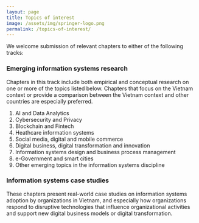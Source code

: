 ```yaml
---
layout: page
title: Topics of interest
image: /assets/img/springer-logo.png
permalink: /topics-of-interest/
---
```


We welcome submission of relevant chapters to either of the following tracks:

### Emerging information systems research
Chapters in this track include both empirical and conceptual research on one or more of the topics listed below. Chapters that focus on the Vietnam context or provide a comparison between the Vietnam context and other countries are especially preferred. 

1. AI and Data Analytics
2. Cybersecurity and Privacy
3. Blockchain and Fintech
4. Heathcare information systems
5. Social media, digital and mobile commerce
6. Digital business, digital transformation and innovation
7. Information systems design and business process management
8. e-Government and smart cities
9. Other emerging topics in the information systems discipline

### Information systems case studies
These chapters present real-world case studies on information systems adoption by organizations in Vietnam, and especially how organizations respond to disruptive technologies that influence organizational activities and support new digital business models or digital transformation.